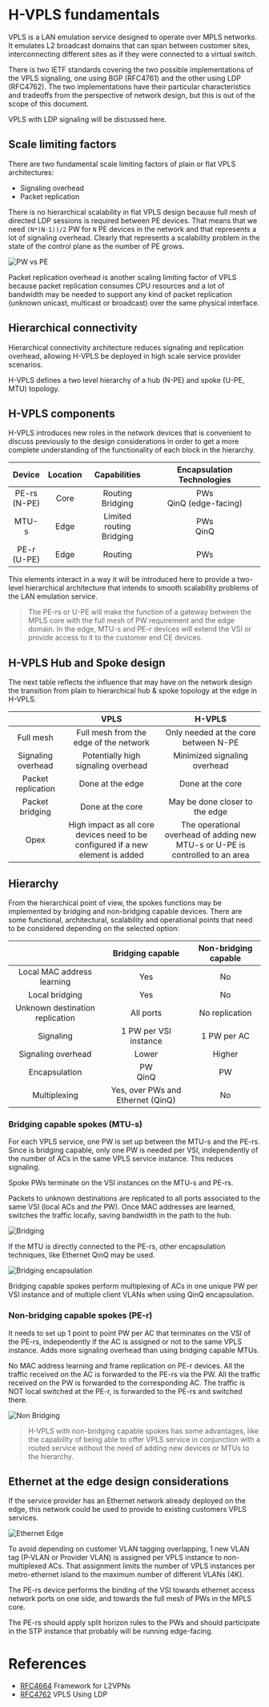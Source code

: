 


# H-VPLS fundamentals

VPLS is a LAN emulation service designed to operate over MPLS networks. It emulates L2 broadcast domains that can span between customer sites, interconnecting different sites as if they were connected to a virtual switch.

There is two IETF standards covering the two possible implementations of the VPLS signaling, one using BGP (RFC4761) and the other using LDP (RFC4762). The two implementations have their particular characteristics and tradeoffs from the perspective of network design, but this is out of the scope of this document.

VPLS with LDP signaling will be discussed here.





## Scale limiting factors

There are two fundamental scale limiting factors of plain or flat VPLS architectures:

* Signaling overhead
* Packet replication

There is no hierarchical scalability in flat VPLS design because full mesh of directed LDP sessions is required between PE devices. That means that we need  ```(N*(N-1))/2``` PW for ```N``` PE devices in the network and that represents a lot of signaling overhead. Clearly that represents a scalability problem in the state of the control plane as the number of PE grows.

![PW vs PE](hvpls-pws.png)

Packet replication overhead is another scaling limiting factor of VPLS because packet replication consumes CPU resources and a lot of bandwidth may be needed to support any kind of packet replication (unknown unicast, multicast or broadcast) over the same physical interface.





## Hierarchical connectivity

Hierarchical connectivity architecture reduces signaling and replication overhead, allowing H-VPLS be deployed in high scale service provider scenarios.

H-VPLS defines a two level hierarchy of a hub (N-PE) and spoke (U-PE, MTU) topology.


## H-VPLS components

H-VPLS introduces new roles in the network devices that is convenient to discuss previously to the design considerations in order to get a more complete understanding of the functionality of each block in the hierarchy.


 | Device | Location | Capabilities | Encapsulation Technologies |
 | :-: | :-: | :-: | :-: |
 | PE-rs <br/> (N-PE)  | Core | Routing <br/> Bridging | PWs <br/> QinQ (edge-facing) |
 | MTU-s | Edge | Limited routing <br/> Bridging | PWs <br/> QinQ |
 | PE-r <br/> (U-PE) | Edge |  Routing | PWs |


This elements interact in a way it will be introduced here to provide a two-level hierarchical architecture that intends to smooth scalability problems of the LAN emulation service.

> The PE-rs or U-PE will make the function of a gateway between the MPLS core with the full mesh of PW requirement and the edge domain. In the edge, MTU-s and PE-r devices will extend the VSI or provide access to it to the customer end CE devices.



## H-VPLS Hub and Spoke design

The next table reflects the influence that may have on the network design the transition from plain to hierarchical hub & spoke topology at the edge in H-VPLS.

|   | VPLS | H-VPLS |
| :-: | :-: | :-: |
| Full mesh | Full mesh from the edge of the network | Only needed at the core between N-PE |
| Signaling overhead  | Potentially high signaling overhead |  Minimized signaling overhead |
| Packet replication  | Done at the edge  | Done at the core |
| Packet bridging  | Done at the core  | May be done closer to the edge |
| Opex | High impact as all core devices need to be configured if a new element is added  |  The operational overhead of adding new MTU-s or U-PE is controlled to an area |




## Hierarchy

From the hierarchical point of view, the spokes functions may be implemented by bridging and non-bridging capable devices. There are some functional, architectural, scalability and operational points that need to be considered depending on the selected option:



 | | Bridging capable | Non-bridging capable |
 | :-:  | :-:  | :-:  |
 | Local MAC address learning | Yes | No |
 | Local bridging | Yes | No |
 | Unknown destination replication | All ports | No replication |
 | Signaling | 1 PW per VSI instance | 1 PW per AC |
 | Signaling overhead | Lower | Higher |
 | Encapsulation | PW <br/> QinQ | PW |  
 | Multiplexing | Yes, over PWs and Ethernet (QinQ) | No |




### Bridging capable spokes (MTU-s)

For each VPLS service, one PW is set up between the MTU-s and the PE-rs. Since is bridging capable, only one PW is needed per VSI, independently of the number of ACs in the same VPLS service instance. This reduces signaling.

Spoke PWs terminate on the VSI instances on the MTU-s and PE-rs.

Packets to unknown destinations are replicated to all ports associated to the same VSI (local ACs and _the_ PW). Once MAC addresses are learned, switches the traffic locally, saving bandwidth in the path to the hub.

![Bridging](h-vpls-bridging.png)

If the MTU is directly connected to the PE-rs, other encapsulation techniques, like Ethernet QinQ may be used.

![Bridging encapsulation](h-vpls-bridging-qinq.png)

Bridging capable spokes perform multiplexing of ACs in one unique PW per VSI instance and of multiple client VLANs when using QinQ encapsulation.


### Non-bridging capable spokes (PE-r)

It needs to set up 1 point to point PW per AC that terminates on the VSI of the PE-rs, independently if the AC is assigned or not to the same VPLS instance. Adds more signaling overhead than using bridging capable MTUs.

No MAC address learning and frame replication on PE-r devices. All the traffic received on the AC is forwarded to the PE-rs via the PW. All the traffic received on the PW is forwarded to the corresponding AC. The traffic is NOT local switched at the PE-r, is forwarded to the PE-rs and switched there.

![Non Bridging](h-vpls-non-bridging.png)


> H-VPLS with non-bridging capable spokes has some advantages, like the capability of being able to offer VPLS service in conjunction with a routed service without the need of adding new devices or MTUs to the hierarchy.







## Ethernet at the edge design considerations

If the service provider has an Ethernet network already deployed on the edge, this network could be used to provide to existing customers VPLS services.


![Ethernet Edge](h-vpls-ethernet-edge.png)

To avoid depending on customer VLAN tagging overlapping, 1 new VLAN tag (P-VLAN or Provider VLAN) is assigned per VPLS instance to non-multiplexed ACs. That assignment limits the number of VPLS instances per metro-ethernet island to the maximum number of different VLANs (4K).

The PE-rs device performs the binding of the VSI towards ethernet access network ports on one side, and towards the full mesh of PWs in the MPLS core.

The PE-rs should apply split horizon rules to the PWs and should participate in the STP instance that probably will be running edge-facing.


# References

* [RFC4664][4664] Framework for L2VPNs
* [RFC4762][4762] VPLS Using LDP

[4762]:<https://tools.ietf.org/html/rfc4762>
[4664]:<https://tools.ietf.org/html/rfc4664>

